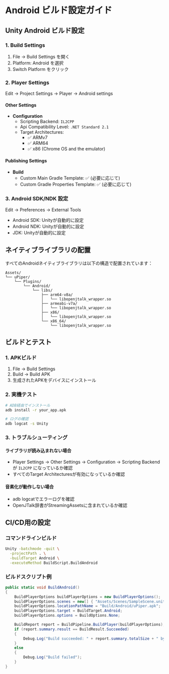 # Android ビルド設定ガイド

## Unity Android ビルド設定

### 1. Build Settings

1. File → Build Settings を開く
2. Platform: Android を選択
3. Switch Platform をクリック

### 2. Player Settings

Edit → Project Settings → Player → Android settings

#### Other Settings
- **Configuration**
  - Scripting Backend: `IL2CPP`
  - Api Compatibility Level: `.NET Standard 2.1`
  - Target Architectures: 
    - ✅ ARMv7
    - ✅ ARM64
    - ✅ x86 (Chrome OS and the emulator)

#### Publishing Settings
- **Build**
  - Custom Main Gradle Template: ✅ (必要に応じて)
  - Custom Gradle Properties Template: ✅ (必要に応じて)

### 3. Android SDK/NDK 設定

Edit → Preferences → External Tools

- Android SDK: Unityが自動的に設定
- Android NDK: Unityが自動的に設定
- JDK: Unityが自動的に設定

## ネイティブライブラリの配置

すべてのAndroidネイティブライブラリは以下の構造で配置されています：

```
Assets/
└── uPiper/
    └── Plugins/
        └── Android/
            └── libs/
                ├── arm64-v8a/
                │   └── libopenjtalk_wrapper.so
                ├── armeabi-v7a/
                │   └── libopenjtalk_wrapper.so
                ├── x86/
                │   └── libopenjtalk_wrapper.so
                └── x86_64/
                    └── libopenjtalk_wrapper.so
```

## ビルドとテスト

### 1. APKビルド
1. File → Build Settings
2. Build → Build APK
3. 生成されたAPKをデバイスにインストール

### 2. 実機テスト
```bash
# ADB経由でインストール
adb install -r your_app.apk

# ログの確認
adb logcat -s Unity
```

### 3. トラブルシューティング

#### ライブラリが読み込まれない場合
- Player Settings → Other Settings → Configuration → Scripting Backend が `IL2CPP` になっているか確認
- すべてのTarget Architecturesが有効になっているか確認

#### 音素化が動作しない場合
- adb logcatでエラーログを確認
- OpenJTalk辞書がStreamingAssetsに含まれているか確認

## CI/CD用の設定

### コマンドラインビルド
```bash
Unity -batchmode -quit \
  -projectPath . \
  -buildTarget Android \
  -executeMethod BuildScript.BuildAndroid
```

### ビルドスクリプト例
```csharp
public static void BuildAndroid()
{
    BuildPlayerOptions buildPlayerOptions = new BuildPlayerOptions();
    buildPlayerOptions.scenes = new[] { "Assets/Scenes/SampleScene.unity" };
    buildPlayerOptions.locationPathName = "Build/Android/uPiper.apk";
    buildPlayerOptions.target = BuildTarget.Android;
    buildPlayerOptions.options = BuildOptions.None;

    BuildReport report = BuildPipeline.BuildPlayer(buildPlayerOptions);
    if (report.summary.result == BuildResult.Succeeded)
    {
        Debug.Log("Build succeeded: " + report.summary.totalSize + " bytes");
    }
    else
    {
        Debug.Log("Build failed");
    }
}
```